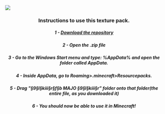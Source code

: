 <img src="https://igorkowalczyk.github.io/txt/%C2%A79%C2%A7l%C2%A7kiii%C2%A7r%C2%A7f%C2%A7b%20MAJO%20%C2%A79%C2%A7l%C2%A7kiii%C2%A7r/pack.png">

<h3 align="center">Instructions to use this texture pack.</h3>
<h5 align="center">1 - <a href="https://github.com/IgorKowalczyk/txt/archive/master.zip">Download the repository</a></h5><h5 align="center">2 - Open the .zip file</h5><h5 align="center"> 3 - Go to the Windows Start menu and type: %AppData% and open the folder called AppData.</h5><h5 align="center"> 4 - Inside AppData, go to Roaming>.minecraft>Resourcepacks.</h5><h5 align="center"> 5 - Drag "§9§l§kiii§r§f§b MAJO §9§l§kiii§r" folder onto that folder(the entire file, as you downloaded it)</h5><h5 align="center"> 6 - You should now be able to use it in Minecraft!</h5>
